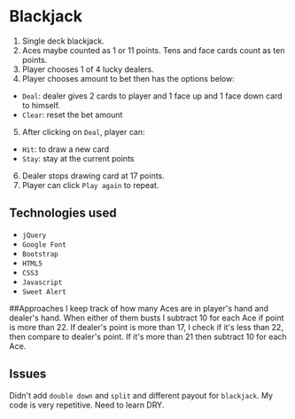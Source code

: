 # Blackjack

1. Single deck blackjack.
2. Aces maybe counted as 1 or 11 points. Tens and face cards count as ten points.
3. Player chooses 1 of 4 lucky dealers.
4. Player chooses amount to bet then has the options below:
* `Deal`: dealer gives 2 cards to player and 1 face up and 1 face down card to himself.
* `Clear`: reset the bet amount
5. After clicking on `Deal`, player can:
* `Hit`: to draw a new card
* `Stay`: stay at the current points
6. Dealer stops drawing card at 17 points. 
7. Player can click `Play again` to repeat.

## Technologies used
* `jQuery`
* `Google Font`
* `Bootstrap`
* `HTML5`
* `CSS3`
* `Javascript`
* `Sweet Alert`

##Approaches
I keep track of how many Aces are in player's hand and dealer's hand. When either of them busts I subtract 10 for each Ace if point is more than 22. 
If dealer's point is more than 17, I check if it's less than 22, then compare to dealer's point. If it's more than 21 then subtract 10 for each Ace.

## Issues
Didn't add `double down` and `split` and different payout for `blackjack`. My code is very repetitive. Need to learn DRY.